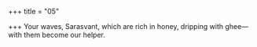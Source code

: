 +++
title = "05"

+++
Your waves, Sarasvant, which are rich in honey, dripping with ghee— with them become our helper.
